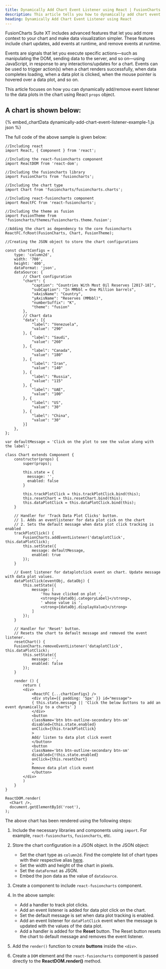 ```yaml
---
title: Dynamically Add Chart Event Listener using React | FusionCharts
description: This article tells you how to dynamically add chart event listener to your chart using react.
heading: Dynamically Add Chart Event Listener using React
---
```


FusionCharts Suite XT includes advanced features that let you add more context to your chart and make data visualization simpler. These features include chart updates, add events at runtime, and remove events at runtime.

Events are signals that let you execute specific actions—such as manipulating the DOM, sending data to the server, and so on—using JavaScript, in response to any interactions/updates for a chart. Events can be used to trigger action(s) when a chart renders successfully, when data completes loading, when a data plot is clicked, when the mouse pointer is hovered over a data plot, and so on.

This article focuses on how you can dynamically add/remove event listener to the data plots in the chart using React `props` object.

## A chart is shown below:

{% embed_chartData dynamically-add-chart-event-listener-example-1.js json %}

The full code of the above sample is given below:

```
//Including react
import React, { Component } from 'react';

//Including the react-fusioncharts component
import ReactDOM from 'react-dom';

//Including the fusioncharts library
import FusionCharts from 'fusioncharts';

//Including the chart type
import Chart from 'fusioncharts/fusioncharts.charts';

//Including react-fusioncharts component
import ReactFC from 'react-fusioncharts';

//Including the theme as fusion
import FusionTheme from 'fusioncharts/themes/fusioncharts.theme.fusion';

//Adding the chart as dependency to the core fusioncharts
ReactFC.fcRoot(FusionCharts, Chart, FusionTheme);

//Creating the JSON object to store the chart configurations

const chartConfigs = {
	type: 'column2d',
	width: '700',
	height: '400',
	dataFormat: 'json',
	dataSource: {
		// Chart configuration
		"chart": {
			"caption": "Countries With Most Oil Reserves [2017-18]",
			"subCaption": "In MMbbl = One Million barrels",
			"xAxisName": "Country",
			"yAxisName": "Reserves (MMbbl)",
			"numberSuffix": "K",
			"theme": "fusion"
		},
		// Chart data
		"data": [{
			"label": "Venezuela",
			"value": "290"
		}, {
			"label": "Saudi",
			"value": "260"
		}, {
			"label": "Canada",
			"value": "180"
		}, {
			"label": "Iran",
			"value": "140"
		}, {
			"label": "Russia",
			"value": "115"
		}, {
			"label": "UAE",
			"value": "100"
		}, {
			"label": "US",
			"value": "30"
		}, {
			"label": "China",
			"value": "30"
		}]
	},
};

var defaultMessage = 'Click on the plot to see the value along with the label';

class Chart extends Component {
	constructor(props) {
		super(props);

	    this.state = {
	      message: '',
	      enabled: false
	    }

	    this.trackPlotClick = this.trackPlotClick.bind(this);
	    this.resetChart = this.resetChart.bind(this);
	    this.dataPlotClick = this.dataPlotClick.bind(this);
	}

	// Handler for 'Track Data Plot Clicks' button.
	// 1. Adds an eventlistener for data plot cick on the chart
	// 2. Sets the default message when data plot click tracking is enabled
	trackPlotClick() {
    	FusionCharts.addEventListener('dataplotClick', this.dataPlotClick);
    	this.setState({
			message: defaultMessage,
			enabled: true
    	});
  	}

	// Event listener for dataplotclick event on chart. Update message with data plot values.
	dataPlotClick(eventObj, dataObj) {
    	this.setState({
			message: [
				'You have clicked on plot ',
				<strong>{dataObj.categoryLabel}</strong>,
				' whose value is ',
				<strong>{dataObj.displayValue}</strong>
			]
		});
	}

	// Handler for 'Reset' button.
	// Resets the chart to default message and removed the event listener.
	resetChart() {
	FusionCharts.removeEventListener('dataplotClick', this.dataPlotClick);
    	this.setState({
			message: '',
			enabled: false
    	});
  	}

  	render () {
    	return (
      	<div>
        	<ReactFC {...chartConfigs} />
        	<div style={{ padding: '5px' }} id="message">
          	{ this.state.message || 'Click the below buttons to add an event dynamically to a charts' }
        	</div>
        	<button
          	className='btn btn-outline-secondary btn-sm'
          	disabled={this.state.enabled}
          	onClick={this.trackPlotClick}
        	>
          	Add/ listen to data plot click event
        	</button>
        	<button
          	className='btn btn-outline-secondary btn-sm'
          	disabled={!this.state.enabled}
          	onClick={this.resetChart}
        	>
          	Remove data plot click event
        	</button>
      	</div>
    	)
  	}
}

ReactDOM.render(
  <Chart />,
  document.getElementById('root'),
);
```

The above chart has been rendered using the following steps:

1. Include the necessary libraries and components using `import`. For example, `react-fusioncharts`, `fusioncharts`, etc.

2. Store the chart configuration in a JSON object. In the JSON object:
    * Set the chart type as `column2d`. Find the complete list of chart types with their respective alias [here](https://www.fusioncharts.com/dev/chart-guide/list-of-charts).
    * Set the width and height of the chart in pixels. 
    * Set the `dataFormat` as JSON.
    * Embed the json data as the value of `dataSource`.

3. Create a component to include `react-fusioncharts` component.

4. In the above sample:
	* Add a handler to track plot clicks.
	* Add an event listener is added for data plot click on the chart.
	* Set the default message is set when data plot tracking is enabled.
	* Add an event listener for `dataPlotClick` event when the message is updated with the values of the data plot.
	* Add a handler is added for the **Reset** button. The Reset button resets the chart to default message and removes the event listener.

5. Add the `render()` function to create **buttons** inside the `<div>`.

6. Create a `DOM` element and the `react-fusioncharts` component is passed directly to the **ReactDOM.render()** method.
